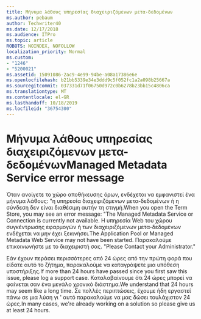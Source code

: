 ```yaml
---
title: Μήνυμα λάθους υπηρεσίας διαχειριζόμενων μετα-δεδομένων
ms.author: pebaum
author: Techwriter40
ms.date: 12/17/2018
ms.audience: ITPro
ms.topic: article
ROBOTS: NOINDEX, NOFOLLOW
localization_priority: Normal
ms.custom:
- "1246"
- "5200021"
ms.assetid: 15091086-2ac9-4e99-94be-a08a17386e6e
ms.openlocfilehash: b21bb5339e34e3ddd9c5f052fc1a2a098b25667a
ms.sourcegitcommit: 037331d71f06750d972c0b6278b23bb15c4806ca
ms.translationtype: MT
ms.contentlocale: el-GR
ms.lasthandoff: 10/18/2019
ms.locfileid: "36754300"
---
```

# <a name="managed-metadata-service-error-message"></a><span data-ttu-id="3bb13-102">Μήνυμα λάθους υπηρεσίας διαχειριζόμενων μετα-δεδομένων</span><span class="sxs-lookup"><span data-stu-id="3bb13-102">Managed Metadata Service error message</span></span>

<span data-ttu-id="3bb13-103">Όταν ανοίγετε το χώρο αποθήκευσης όρων, ενδέχεται να εμφανιστεί ένα μήνυμα λάθους: "η υπηρεσία διαχειριζόμενων μετα-δεδομένων ή η σύνδεση δεν είναι διαθέσιμη αυτήν τη στιγμή.</span><span class="sxs-lookup"><span data-stu-id="3bb13-103">When you open the Term Store, you may see an error message: "The Managed Metadata Service or Connection is currently not available.</span></span> <span data-ttu-id="3bb13-104">Η υπηρεσία Web του χώρου συγκέντρωσης εφαρμογών ή των διαχειριζόμενων μετα-δεδομένων ενδέχεται να μην έχει ξεκινήσει.</span><span class="sxs-lookup"><span data-stu-id="3bb13-104">The Application Pool or Managed Metadata Web Service may not have been started.</span></span> <span data-ttu-id="3bb13-105">Παρακαλούμε επικοινωνήστε με το διαχειριστή σας. "</span><span class="sxs-lookup"><span data-stu-id="3bb13-105">Please Contact your Administrator."</span></span>
  
<span data-ttu-id="3bb13-106">Εάν έχουν περάσει περισσότερες από 24 ώρες από την πρώτη φορά που είδατε αυτό το ζήτημα, παρακαλούμε να καταγράψετε μια υπόθεση υποστήριξης.</span><span class="sxs-lookup"><span data-stu-id="3bb13-106">If more than 24 hours have passed since you first saw this issue, please log a support case.</span></span> <span data-ttu-id="3bb13-107">Καταλαβαίνουμε ότι 24 ώρες μπορεί να φαίνεται σαν ένα μεγάλο χρονικό διάστημα.</span><span class="sxs-lookup"><span data-stu-id="3bb13-107">We understand that 24 hours may seem like a long time.</span></span> <span data-ttu-id="3bb13-108">Σε πολλές περιπτώσεις, έχουμε ήδη εργαστεί πάνω σε μια λύση γι ' αυτό παρακαλούμε να μας δώσει τουλάχιστον 24 ώρες.</span><span class="sxs-lookup"><span data-stu-id="3bb13-108">In many cases, we're already working on a solution so please give us at least 24 hours.</span></span>
  